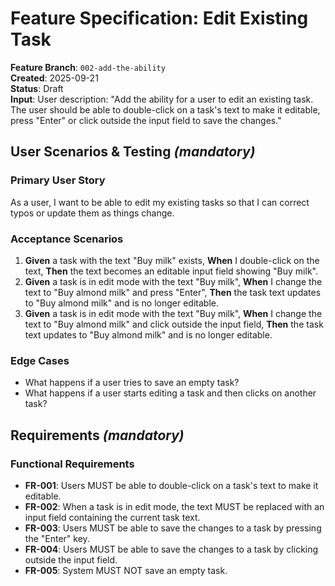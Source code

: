 # Feature Specification: Edit Existing Task

**Feature Branch**: `002-add-the-ability`  
**Created**: 2025-09-21  
**Status**: Draft  
**Input**: User description: "Add the ability for a user to edit an existing task. The user should be able to double-click on a task's text to make it editable, press \"Enter\" or click outside the input field to save the changes."

## User Scenarios & Testing *(mandatory)*

### Primary User Story
As a user, I want to be able to edit my existing tasks so that I can correct typos or update them as things change.

### Acceptance Scenarios
1. **Given** a task with the text "Buy milk" exists, **When** I double-click on the text, **Then** the text becomes an editable input field showing "Buy milk".
2. **Given** a task is in edit mode with the text "Buy milk", **When** I change the text to "Buy almond milk" and press "Enter", **Then** the task text updates to "Buy almond milk" and is no longer editable.
3. **Given** a task is in edit mode with the text "Buy milk", **When** I change the text to "Buy almond milk" and click outside the input field, **Then** the task text updates to "Buy almond milk" and is no longer editable.

### Edge Cases
- What happens if a user tries to save an empty task?
- What happens if a user starts editing a task and then clicks on another task?

## Requirements *(mandatory)*

### Functional Requirements
- **FR-001**: Users MUST be able to double-click on a task's text to make it editable.
- **FR-002**: When a task is in edit mode, the text MUST be replaced with an input field containing the current task text.
- **FR-003**: Users MUST be able to save the changes to a task by pressing the "Enter" key.
- **FR-004**: Users MUST be able to save the changes to a task by clicking outside the input field.
- **FR-005**: System MUST NOT save an empty task.

